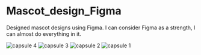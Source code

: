 # Mascot_design_Figma
Designed mascot designs using Figma. I can consider Figma as a strength, I can almost do everything in it.

![capsule 4](https://github.com/user-attachments/assets/b6d5bf22-cd30-4afc-b6f8-195869bd1243)
![capsule 3](https://github.com/user-attachments/assets/58e950b7-539b-433a-9034-3c1a66f77aa9)
![capsule 2](https://github.com/user-attachments/assets/f63826d2-8e0e-43d6-af19-2e4d9d36b719)
![capsule 1](https://github.com/user-attachments/assets/90e39bdc-87fd-4a75-bcc0-876418ce4b32)
